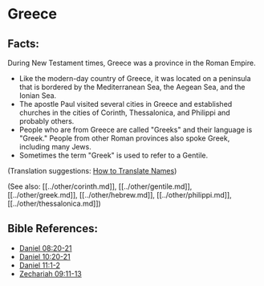 # Greece #

## Facts: ##

During New Testament times, Greece was a province in the Roman Empire.

* Like the modern-day country of Greece, it was located on a peninsula that is bordered by the Mediterranean Sea, the Aegean Sea, and the Ionian Sea.
* The apostle Paul visited several cities in Greece and established churches in the cities of Corinth, Thessalonica, and Philippi and probably others.
* People who are from Greece are called "Greeks" and their language is "Greek." People from other Roman provinces also spoke Greek, including many Jews.
* Sometimes the term "Greek" is used to refer to a Gentile.

(Translation suggestions: [How to Translate Names](en/ta-vol1/translate/man/translate-names))

(See also: [[../other/corinth.md]], [[../other/gentile.md]], [[../other/greek.md]], [[../other/hebrew.md]], [[../other/philippi.md]], [[../other/thessalonica.md]])

## Bible References: ##

* [Daniel 08:20-21](en/tn/dan/help/08/20)
* [Daniel 10:20-21](en/tn/dan/help/10/20)
* [Daniel 11:1-2](en/tn/dan/help/11/01)
* [Zechariah 09:11-13](en/tn/zec/help/09/11)